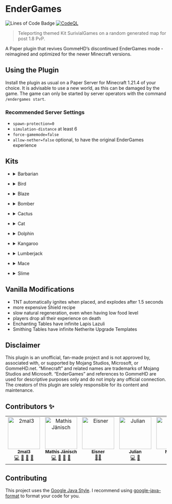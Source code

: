 # EnderGames

![Lines of Code Badge](https://tokei.rs/b1/github/2mal3/EnderGames?category=code) [![CodeQL](https://github.com/2mal3/EnderGames/actions/workflows/codeql.yaml/badge.svg)](https://github.com/2mal3/EnderGames/actions/workflows/codeql.yaml)

> Teleporting themed Kit SurivialGames on a random generated map for post 1.8 PvP.

A Paper plugin that revives GommeHD’s discontinued EnderGames mode - reimagined and optimized for the newer Minecraft
versions.

## Using the Plugin

Install the plugin as usual on a Paper Server for Minecraft 1.21.4 of your choice. It is advisable to use a new world,
as this can be damaged by the game.
The game can only be started by server operators with the command `/endergames start`.

### Recommended Server Settings

- `spawn-protection=0`
- `simulation-distance` at least 6
- `force-gamemode=false`
- `allow-nether=false` optional, to have the original EnderGames experience

## Kits

- <details>
  <summary>Barbarian</summary>

    - deals more attack damage the hungriere he is (+2,5% damage per half hunger missing)
    - equipment: wooden sword and full Llather armor with Unbreaking I

</details>

- <details>
  <summary>Bird</summary>

    - gains 2 new rockets per player kill
    - equipment: Elytra & 5 rockets

</details>

- <details>
  <summary>Blaze</summary>

    - can leave a fire trail for a short time
    - is immune to fire damage, but gains Weakness I in water
    - sword or bow hits have a 20% chance of igniting enemies
    - equipment: golden sword and Blaze Powder to activate Burn ability

</details>

- <details>
  <summary>Bomber</summary>

    - takes no explosion damage
    - killed entities explode
    - TNT placed explodes faster
    - equipment: 5 TNT, 10 Mines

</details>

- <details>
  <summary>Cactus</summary>

    - dealths thorns damage to attackers
    - can sneak to disguise itself as cactus
    - equipment: green leather helmet and leggings

</details>

- <details>
  <summary>Cat</summary>

    - eating fish gives Speed III for 30 seconds
    - the empty hand deals +2 extra Damage
    - fall damage is reduced by 50%
    - equipment: 20 raw fish

</details>

- <details>
  <summary>Dolphin</summary>

    - has permanent Conduit Power and Dolphins Grace
    - gets Regeneration and Resistance in water
    - has Weakness on Land
    - swimming gives fish
    - equipment: blue leather boots, water bucket

</details>

- <details>
  <summary>Kangaroo</summary>

    - can double jump at the cost of hunger
    - equipment: none

</details>

- <details>
  <summary>Lumberjack</summary>

    - mining a log directly destroys its entire tree
    - all axes get enchanted with Sharpness I
    - equipment: wooden axe with Sharpness I, red leather chestplate and blue leather leggings

</details>

- <details>
  <summary>Mace</summary>

    - equipment: Mace and leather boots with Feather Falling III

</details>

- <details>
  <summary>Slime</summary>

    - occasionally gains slimeballs when jumping
    - slimeballs can be thrown at enemies, giving them slowness
    - has Jump Boos II
    - spawns small slimes when hit
    - equipment: 10 slimeballs, green leather chestplate and boots

</details>

## Vanilla Modifications

- TNT automatically ignites when placed, and explodes after 1.5 seconds
- more expensive Shield recipe
- slow natural regeneration, even when having low food level
- players drop all their experience on death
- Enchanting Tables have infinite Lapis Lazuli
- Smithing Tables have infinite Netherite Upgrade Templates

## Disclaimer

This plugin is an unofficial, fan-made project and is not approved by, associated with, or supported by Mojang Studios,
Microsoft, or GommeHD.net. “Minecraft” and related names are trademarks of Mojang Studios and Microsoft. “EnderGames”
and references to GommeHD are used for descriptive purposes only and do not imply any official connection. The creators
of this plugin are solely responsible for its content and maintenance.

## Contributors ✨

<!-- ALL-CONTRIBUTORS-LIST:START - Do not remove or modify this section -->
<!-- prettier-ignore-start -->
<!-- markdownlint-disable -->
<table>
  <tbody>
    <tr>
      <td align="center" valign="top" width="14.28%"><a href="https://github.com/2mal3"><img src="https://avatars.githubusercontent.com/u/56305732?v=4?s=100" width="100px;" alt="2mal3"/><br /><sub><b>2mal3</b></sub></a><br /><a href="https://github.com/2mal3/EnderGames/commits?author=2mal3" title="Code">💻</a> <a href="https://github.com/2mal3/EnderGames/commits?author=2mal3" title="Documentation">📖</a> <a href="#ideas-2mal3" title="Ideas, Planning, & Feedback">🤔</a> <a href="#userTesting-2mal3" title="User Testing">📓</a></td>
      <td align="center" valign="top" width="14.28%"><a href="https://github.com/MCsharerGIT"><img src="https://avatars.githubusercontent.com/u/98043315?v=4?s=100" width="100px;" alt="Mathis Jänisch"/><br /><sub><b>Mathis Jänisch</b></sub></a><br /><a href="https://github.com/2mal3/EnderGames/commits?author=MCsharerGIT" title="Code">💻</a> <a href="#ideas-MCsharerGIT" title="Ideas, Planning, & Feedback">🤔</a> <a href="#userTesting-MCsharerGIT" title="User Testing">📓</a> <a href="https://github.com/2mal3/EnderGames/commits?author=MCsharerGIT" title="Documentation">📖</a></td>
      <td align="center" valign="top" width="14.28%"><a href="https://github.com/EisnerCode"><img src="https://avatars.githubusercontent.com/u/100302756?v=4?s=100" width="100px;" alt="Eisner"/><br /><sub><b>Eisner</b></sub></a><br /><a href="#mentoring-EisnerCode" title="Mentoring">🧑‍🏫</a></td>
      <td align="center" valign="top" width="14.28%"><a href="https://github.com/6mal7"><img src="https://avatars.githubusercontent.com/u/184911647?v=4?s=100" width="100px;" alt="Julian"/><br /><sub><b>Julian</b></sub></a><br /><a href="https://github.com/2mal3/EnderGames/commits?author=6mal7" title="Code">💻</a> <a href="#ideas-6mal7" title="Ideas, Planning, & Feedback">🤔</a></td>
      <td align="center" valign="top" width="14.28%"><a href="https://github.com/Nonkki"><img src="https://avatars.githubusercontent.com/u/213216737?v=4?s=100" width="100px;" alt="Nonkki"/><br /><sub><b>Nonkki</b></sub></a><br /><a href="#content-Nonkki" title="Content">🖋</a></td>
    </tr>
  </tbody>
</table>

<!-- markdownlint-restore -->
<!-- prettier-ignore-end -->

<!-- ALL-CONTRIBUTORS-LIST:END -->

## Contributing

This project uses the [Google Java Style](https://google.github.io/styleguide/javaguide.html).
I recommend using [google-java-format](https://github.com/google/google-java-format) to format your code for you.
